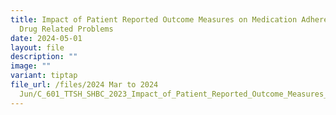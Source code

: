 ```yaml
---
title: Impact of Patient Reported Outcome Measures on Medication Adherence and
  Drug Related Problems
date: 2024-05-01
layout: file
description: ""
image: ""
variant: tiptap
file_url: /files/2024 Mar to 2024
  Jun/C_601_TTSH_SHBC_2023_Impact_of_Patient_Reported_Outcome_Measures_on_Medication_Adherence_and_Drug_Related_Problems.pdf
---
```

